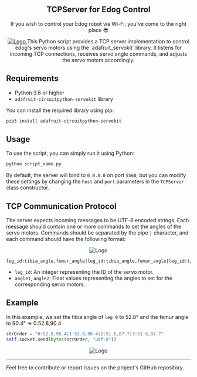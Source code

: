 <div align="center">    
    <h2 align="center">TCPServer for Edog Control</h2>
    <p align="center">
        If you wish to control your Edog robot via Wi-Fi, you've come to the right place 😎
    </p>
    <a href="https://github.com/SolidMakers/edog-server">
        <img src="https://i.postimg.cc/tCtShWBv/Repo-illustartion.png" alt="Logo">
     </a>
This Python script provides a TCP server implementation to control edog's servo motors using the `adafruit_servokit` library. It listens for incoming TCP connections, receives servo angle commands, and adjusts the servo motors accordingly.
</div>

## Requirements
- Python 3.6 or higher
- `adafruit-circuitpython-servokit` library

You can install the required library using pip:

```bash
pip3 install adafruit-circuitpython-servokit
```

## Usage

To use the script, you can simply run it using Python:

```bash
python script_name.py
```

By default, the server will bind to `0.0.0.0` on port `5560`, but you can modify these settings by changing the `host` and `port` parameters in the `TCPServer` class constructor.

## TCP Communication Protocol

The server expects incoming messages to be UTF-8 encoded strings. Each message should contain one or more commands to set the angles of the servo motors. Commands should be separated by the pipe `|` character, and each command should have the following format:

<div align="center">  
    <img src="https://i.postimg.cc/2SbjKkgW/image.png" alt="Logo">
</div>

```
leg_id:tibia_angle,femur_angle|leg_id:tibia_angle,femur_angle|leg_id:tibia_angle,femur_angle
```

- `leg_id`: An integer representing the ID of the servo motor.
- `angle1`, `angle2`: Float values representing the angles to set for the corresponding servo motors.

## Example

In this example, we set the tibia angle of `leg 0` to 52.8° and the femur angle to 90.4° => 0:52.8,90.4
```python
strOrder = "0:52.8,90.4|1:52.8,90.4|2:51.6,87.7|3:51.6,87.7"
self.socket.send(bytes(strOrder, "utf-8"))
```

<div align="center">  
    <img src="https://i.postimg.cc/ydqBD26S/leg-and-servo-id-demo.png" alt="Logo">
</div>

---

Feel free to contribute or report issues on the project's GitHub repository.
